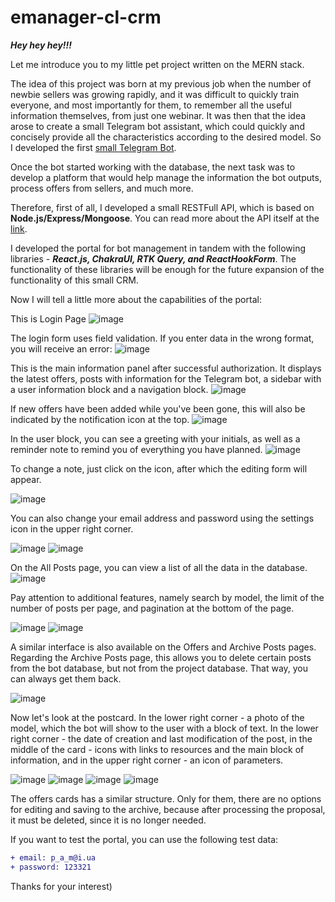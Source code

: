 # emanager-cl-crm


***Hey hey hey!!!***

Let me introduce you to my little pet project written on the MERN stack.

The idea of this project was born at my previous job when the number of newbie sellers was growing rapidly, and it was difficult to quickly train everyone, and most importantly for them, to remember all the useful information themselves, from just one webinar. It was then that the idea arose to create a small Telegram bot assistant, which could quickly and concisely provide all the characteristics according to the desired model. So I developed the first [small Telegram Bot](https://github.com/andrii-petlovanyi/emanager-bot "Repository with EManagerBot").

Once the bot started working with the database, the next task was to develop a platform that would help manage the information the bot outputs, process offers from sellers, and much more.

Therefore, first of all, I developed a small RESTFull API, which is based on **Node.js/Express/Mongoose**. You can read more about the API itself at the [link](https://github.com/andrii-petlovanyi/emanager-server-crm "Repository with EManager RESTFull API").

I developed the portal for bot management in tandem with the following libraries - ***React.js, ChakraUI, RTK Query, and ReactHookForm***. The functionality of these libraries will be enough for the future expansion of the functionality of this small CRM.

Now I will tell a little more about the capabilities of the portal:

This is Login Page
![image](https://user-images.githubusercontent.com/33178699/216046733-777e5d23-7756-43ec-b47a-17b89481f72e.png)

The login form uses field validation. If you enter data in the wrong format, you will receive an error:
![image](https://user-images.githubusercontent.com/33178699/216047854-76de5d1e-8cb9-4e62-82db-2497a91949c3.png)

This is the main information panel after successful authorization. It displays the latest offers, posts with information for the Telegram bot, a sidebar with a user information block and a navigation block.
![image](https://user-images.githubusercontent.com/33178699/216049031-b86d10c0-a980-4dcf-982d-057bfbb824ef.png)

If new offers have been added while you've been gone, this will also be indicated by the notification icon at the top.
![image](https://user-images.githubusercontent.com/33178699/216049948-38106978-8499-499e-8da6-6e33d0f58929.png)

In the user block, you can see a greeting with your initials, as well as a reminder note to remind you of everything you have planned.
![image](https://user-images.githubusercontent.com/33178699/216051771-4cb20ea2-543b-47f0-a7e0-fa36e2661fc2.png)

To change a note, just click on the icon, after which the editing form will appear.

![image](https://user-images.githubusercontent.com/33178699/216053616-277434a3-cf88-4504-88df-3f77d4fdbbf1.png)

You can also change your email address and password using the settings icon in the upper right corner.

![image](https://user-images.githubusercontent.com/33178699/216054321-0b990f0b-740c-4db0-87d1-0c20fc29f0c6.png)
![image](https://user-images.githubusercontent.com/33178699/216054491-204ed55d-aa14-4f6a-9408-e547a1785ea3.png)

On the All Posts page, you can view a list of all the data in the database.
![image](https://user-images.githubusercontent.com/33178699/216057642-4ec78fae-fb94-42b2-84b0-5219df83fc9f.png)

Pay attention to additional features, namely search by model, the limit of the number of posts per page, and pagination at the bottom of the page.

![image](https://user-images.githubusercontent.com/33178699/216058084-1513ef72-f205-4015-9e83-fc022a88d37a.png)
![image](https://user-images.githubusercontent.com/33178699/216058150-8e4a9020-f8dc-4c94-bbb6-b43ddbe07112.png)

A similar interface is also available on the Offers and Archive Posts pages. Regarding the Archive Posts page, this allows you to delete certain posts from the bot database, but not from the project database. That way, you can always get them back.

![image](https://user-images.githubusercontent.com/33178699/216059786-3979311a-70ee-44c8-aad6-4b6f05b088f6.png)

Now let's look at the postcard. In the lower right corner - a photo of the model, which the bot will show to the user with a block of text. In the lower right corner - the date of creation and last modification of the post, in the middle of the card - icons with links to resources and the main block of information, and in the upper right corner - an icon of parameters.

![image](https://user-images.githubusercontent.com/33178699/216061462-fafbbc79-4c8c-4f11-b8f7-acc6c98f2428.png)
![image](https://user-images.githubusercontent.com/33178699/216061583-c053b950-3493-4a89-b55f-8e0fd1bc7cb9.png)
![image](https://user-images.githubusercontent.com/33178699/216063240-d8277aae-d953-4235-ad93-bbd12a255ca8.png)
![image](https://user-images.githubusercontent.com/33178699/216063455-da4fe317-32de-44c0-9353-4bf82a61cd65.png)

The offers cards has a similar structure. Only for them, there are no options for editing and saving to the archive, because after processing the proposal, it must be deleted, since it is no longer needed.

If you want to test the portal, you can use the following test data:

```diff
+ email: p_a_m@i.ua
+ password: 123321
```


Thanks for your interest)




